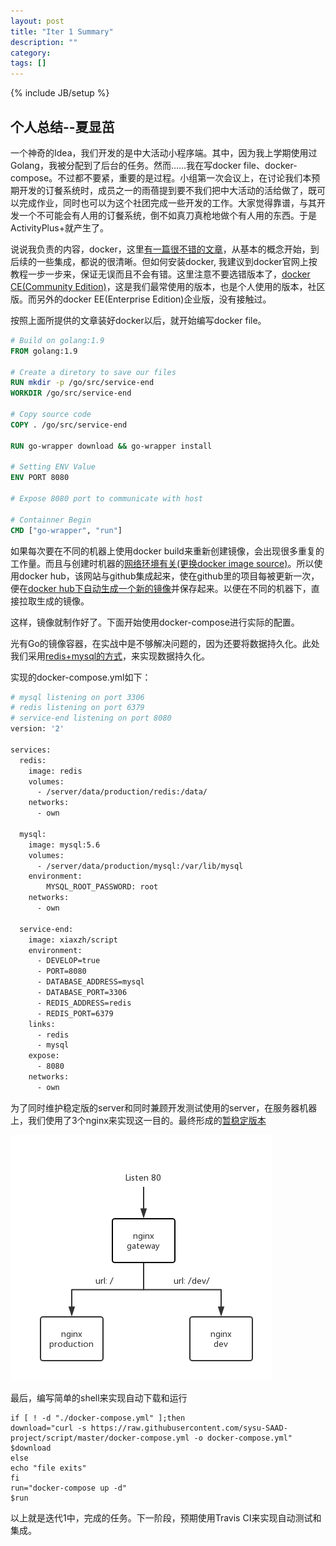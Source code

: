 ```yaml
---
layout: post
title: "Iter 1 Summary"
description: ""
category: 
tags: []
---
```

{% include JB/setup %}

## 个人总结--夏显茁

一个神奇的Idea，我们开发的是中大活动小程序端。其中，因为我上学期使用过Golang，我被分配到了后台的任务。然而......我在写docker file、docker-compose。不过都不要紧，重要的是过程。小组第一次会议上，在讨论我们本预期开发的订餐系统时，成员之一的雨蓓提到要不我们把中大活动的活给做了，既可以完成作业，同时也可以为这个社团完成一些开发的工作。大家觉得靠谱，与其开发一个不可能会有人用的订餐系统，倒不如真刀真枪地做个有人用的东西。于是ActivityPlus+就产生了。

说说我负责的内容，docker，这里[有一篇很不错的文章](https://www.kancloud.cn/maozhenggang/docker-api/94298)，从基本的概念开始，到后续的一些集成，都说的很清晰。但如何安装docker, 我建议到docker官网上按教程一步一步来，保证无误而且不会有错。这里注意不要选错版本了，[docker CE(Community Edition)](https://docs.docker.com/install/linux/docker-ce/ubuntu/)，这是我们最常使用的版本，也是个人使用的版本，社区版。而另外的docker EE(Enterprise Edition)企业版，没有接触过。

按照上面所提供的文章装好docker以后，就开始编写docker file。

```dockerfile
# Build on golang:1.9
FROM golang:1.9

# Create a diretory to save our files
RUN mkdir -p /go/src/service-end
WORKDIR /go/src/service-end

# Copy source code
COPY . /go/src/service-end

RUN go-wrapper download && go-wrapper install

# Setting ENV Value
ENV PORT 8080

# Expose 8080 port to communicate with host

# Containner Begin
CMD ["go-wrapper", "run"]
```

如果每次要在不同的机器上使用docker build来重新创建镜像，会出现很多重复的工作量。而且与创建时机器的[网络环境有关(更换docker image source)](https://blog.csdn.net/zzy1078689276/article/details/77371782)。所以使用docker hub，该网站与github集成起来，使在github里的项目每被更新一次，便在[docker hub下自动生成一个新的镜像](https://blog.csdn.net/cszhouwei/article/details/41312671)并保存起来。以便在不同的机器下，直接拉取生成的镜像。

这样，镜像就制作好了。下面开始使用docker-compose进行实际的配置。

光有Go的镜像容器，在实战中是不够解决问题的，因为还要将数据持久化。此处我们采用[redis+mysql的方式](https://www.cnblogs.com/hellowzd/p/5163782.html)，来实现数据持久化。

实现的docker-compose.yml如下：

```dockerfile
# mysql listening on port 3306
# redis listening on port 6379
# service-end listening on port 8080
version: '2'

services:
  redis:
    image: redis
    volumes:
      - /server/data/production/redis:/data/
    networks:
      - own

  mysql:
    image: mysql:5.6
    volumes:
      - /server/data/production/mysql:/var/lib/mysql
    environment:
        MYSQL_ROOT_PASSWORD: root
    networks:
      - own

  service-end:
    image: xiaxzh/script
    environment:
      - DEVELOP=true
      - PORT=8080
      - DATABASE_ADDRESS=mysql
      - DATABASE_PORT=3306
      - REDIS_ADDRESS=redis
      - REDIS_PORT=6379
    links:
      - redis
      - mysql
    expose:
      - 8080
    networks:
      - own
```



为了同时维护稳定版的server和同时兼顾开发测试使用的server，在服务器机器上，我们使用了3个nginx来实现这一目的。最终形成的[暂稳定版本](https://github.com/sysu-SAAD-project/script)

![](https://raw.githubusercontent.com/xiaxzh/xiaxzh.github.io/master/images/server-glance.png)



最后，编写简单的shell来实现自动下载和运行

```shell
if [ ! -d "./docker-compose.yml" ];then
download="curl -s https://raw.githubusercontent.com/sysu-SAAD-project/script/master/docker-compose.yml -o docker-compose.yml"
$download
else
echo "file exits"
fi
run="docker-compose up -d"
$run
```

以上就是迭代1中，完成的任务。下一阶段，预期使用Travis CI来实现自动测试和集成。